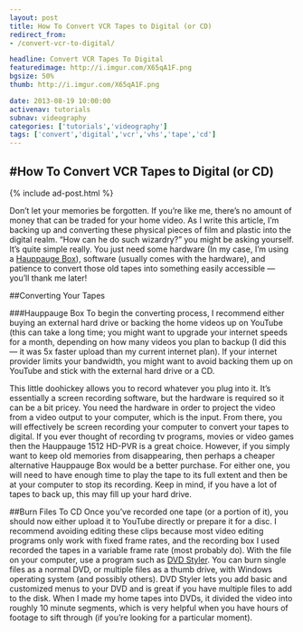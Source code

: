 ```yaml
---
layout: post
title: How To Convert VCR Tapes to Digital (or CD)
redirect_from:
- /convert-vcr-to-digital/

headline: Convert VCR Tapes To Digital
featuredimage: http://i.imgur.com/X65qA1F.png
bgsize: 50%
thumb: http://i.imgur.com/X65qA1F.png

date: 2013-08-19 10:00:00
activenav: tutorials
subnav: videography
categories: ['tutorials','videography']
tags: ['convert','digital','vcr','vhs','tape','cd']
---
```

#How To Convert VCR Tapes to Digital (or CD)
---

{% include ad-post.html %}

Don’t let your memories be forgotten. If you’re like me, there’s no amount of money that can be traded for your home video. As I write this article, I’m backing up and converting these physical pieces of film and plastic into the digital realm. “How can he do such wizardry?” you might be asking yourself. It’s quite simple really. You just need some hardware (In my case, I’m using a <a href="http://www.amazon.com/gp/product/B00BA4ILX8/tag=mediunma0d-20" class="amazon">Hauppauge Box</a>), software (usually comes with the hardware), and patience to convert those old tapes into something easily accessible — you’ll thank me later!

##Converting Your Tapes

###Hauppauge Box
To begin the converting process, I recommend either buying an external hard drive or backing the home videos up on YouTube (this can take a long time; you might want to upgrade your internet speeds for a month, depending on how many videos you plan to backup (I did this — it was 5x faster upload than my current internet plan). If your internet provider limits your bandwidth, you might want to avoid backing them up on YouTube and stick with the external hard drive or a CD.

This little doohickey allows you to record whatever you plug into it. It’s essentially a screen recording software, but the hardware is required so it can be a bit pricey. You need the hardware in order to project  the video from a video output to your computer, which is the input. From there, you will effectively be screen recording your computer to convert your tapes to digital. If you ever thought of recording tv programs, movies or video games then the Hauppauge 1512 HD-PVR is a great choice. However, if you simply want to keep old memories from disappearing, then perhaps a cheaper alternative Hauppauge Box would be a better purchase. For either one, you will need to have enough time to play the tape to its full extent and then be at your computer to stop its recording. Keep in mind, if you have a lot of tapes to back up, this may fill up your hard drive.

##Burn Files To CD
Once you’ve recorded one tape (or a portion of it), you should now either upload it to YouTube directly or prepare it for a disc. I recommend avoiding editing these clips because most video editing programs only work with fixed frame rates, and the recording box I used recorded the tapes in a variable frame rate (most probably do). With the file on your computer, use a program such as <a href="http://www.dvdstyler.org/en/">DVD Styler</a>. You can burn single files as a normal DVD, or multiple files as a thumb drive, with Windows operating system (and possibly others). DVD Styler lets you add basic and customized menus to your DVD and is great if you have multiple files to add to the disk. When I made my home tapes into DVDs, it divided the video into roughly 10 minute segments, which is very helpful when you have hours of footage to sift through (if you’re looking for a particular moment).

<img src="http://i.imgur.com/HFtgHm3.png" alt="">